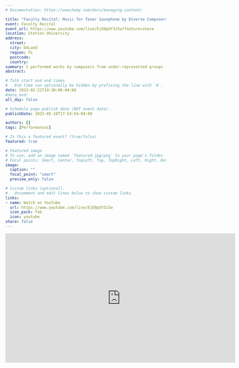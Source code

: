 ```yaml
---
# Documentation: https://wowchemy.com/docs/managing-content/

title: "Faculty Recital: Music for Tenor Saxophone by Diverse Composers"
event: Faculty Recital
event_url: https://www.youtube.com/live/EjE0pUY3i5w?feature=share
location: Stetson University
address:
  street:
  city: DeLand
  region: FL
  postcode:
  country:
summary: I performed works by composers from under-represented groups for tenor saxophone. This was my first recital entirely on tenor saxophone, which came about because I bought a new one! (YTS-875EX Custom, if you must know.)
abstract:

# Talk start and end times.
#   End time can optionally be hidden by prefixing the line with `#`.
date: 2023-02-21T19:30:00-04:00
#date_end: 
all_day: false

# Schedule page publish date (NOT event date).
publishDate: 2023-05-18T17:54:54-04:00

authors: []
tags: [Performances]

# Is this a featured event? (true/false)
featured: true

# Featured image
# To use, add an image named `featured.jpg/png` to your page's folder. 
# Focal points: Smart, Center, TopLeft, Top, TopRight, Left, Right, BottomLeft, Bottom, BottomRight.
image:
  caption: ""
  focal_point: "smart"
  preview_only: false

# Custom links (optional).
#   Uncomment and edit lines below to show custom links.
links:
- name: Watch on YouTube
  url: https://www.youtube.com/live/EjE0pUY3i5w
  icon_pack: fab
  icon: youtube
share: false
---
```

<iframe width="720" height="405" src="https://www.youtube.com/embed/EjE0pUY3i5w?start=1434" title="YouTube video player" frameborder="0" allow="accelerometer; autoplay; clipboard-write; encrypted-media; gyroscope; picture-in-picture; web-share" allowfullscreen></iframe>